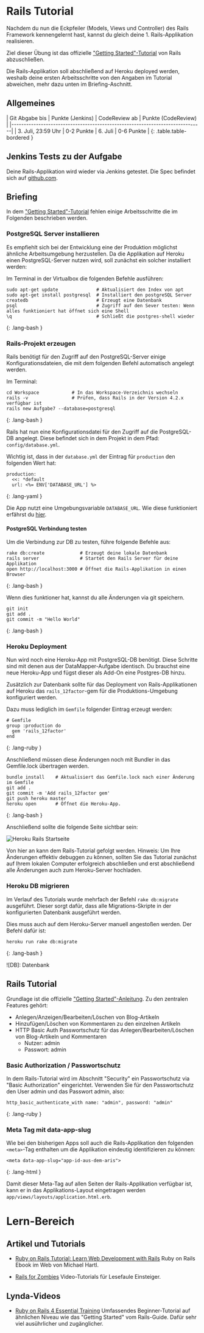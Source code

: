 # Rails Tutorial

Nachdem du nun die Eckpfeiler (Models, Views und Controller) des Rails Framework kennengelernt hast,
kannst du gleich deine 1. Rails-Applikation realisieren.

Ziel dieser Übung ist das offizielle ["Getting Started"-Tutorial](http://guides.rubyonrails.org/getting_started.html)
von Rails abzuschließen.

Die Rails-Applikation soll abschließend auf Heroku deployed werden, weshalb deine ersten Arbeitsschritte
von den Angaben im Tutorial abweichen, mehr dazu unten im Briefing-Aschnitt.


## Allgemeines

| Git Abgabe bis      | Punkte (Jenkins) | CodeReview ab | Punkte (CodeReview) |
|------------------------------------------------------------------------------|
| 3. Juli, 23:59 Uhr  | 0-2 Punkte       | 6. Juli       | 0-6 Punkte          |
{: .table.table-bordered }


## Jenkins Tests zu der Aufgabe

Deine Rails-Applikation wird wieder via Jenkins getestet. Die Spec befindet sich auf
[github.com](https://github.com/HTW-Webtech/ai-webtech-functional-tests/blob/master/spec/exercises/rails_tutorial_spec.rb).


## Briefing

In dem ["Getting Started"-Tutorial](http://guides.rubyonrails.org/getting_started.html)
fehlen einige Arbeitsschritte die im Folgenden beschrieben werden.


### PostgreSQL Server installieren

Es empfiehlt sich bei der Entwicklung eine der Produktion möglichst ähnliche
Arbeitsumgebung herzustellen. Da die Applikation auf Heroku einen PostgreSQL-Server nutzen
wird, soll zunächst ein solcher installiert werden:

Im Terminal in der Virtualbox die folgenden Befehle ausführen:

~~~
sudo apt-get update              # Aktualisiert den Index von apt
sudo apt-get install postgresql  # Installiert den postgreSQL Server
createdb                         # Erzeugt eine Datenbank
psql                             # Zugriff auf den Sever testen: Wenn alles funktioniert hat öffnet sich eine Shell
\q                               # Schließt die postgres-shell wieder
~~~
{: .lang-bash }


### Rails-Projekt erzeugen

Rails benötigt für den Zugriff auf den PostgreSQL-Server einige Konfigurationsdateien, die
mit dem folgenden Befehl automatisch angelegt werden.

Im Terminal:

~~~
cd Workspace            # In das Workspace-Verzeichnis wechseln
rails -v                # Prüfen, dass Rails in der Version 4.2.x verfügbar ist
rails new Aufgabe7 --database=postgresql
~~~
{: .lang-bash }

Rails hat nun eine Konfigurationsdatei für den Zugriff auf die PostgreSQL-DB angelegt. Diese
befindet sich in dem Projekt in dem Pfad: `config/database.yml`.

Wichtig ist, dass in der `database.yml` der Eintrag für `production` den folgenden Wert hat:

~~~
production:
  <<: *default
  url: <%= ENV['DATABASE_URL'] %>
~~~
{: .lang-yaml }

Die App nutzt eine Umgebungsvariable `DATABASE_URL`. Wie diese funktioniert erfährst du [hier](http://www.jguru.com/faq/view.jsp?EID=690).


#### PostgreSQL Verbindung testen

Um die Verbindung zur DB zu testen, führe folgende Befehle aus:

~~~
rake db:create             # Erzeugt deine lokale Datenbank
rails server               # Startet den Rails Server für deine Applikation
open http://localhost:3000 # Öffnet die Rails-Applikation in einen Browser
~~~
{: .lang-bash }

Wenn dies funktioner hat, kannst du alle Änderungen via git speichern.

~~~
git init
git add .
git commit -m "Hello World"
~~~
{: .lang-bash }


### Heroku Deployment

Nun wird noch eine Heroku-App mit PostgreSQL-DB benötigt. Diese Schritte sind mit denen aus der
DataMapper-Aufgabe identisch. Du brauchst eine neue Heroku-App und fügst dieser als Add-On
eine Postgres-DB hinzu.

Zusätzlich zur Datenbank sollte für das Deployment von Rails-Applikationen auf Heroku
das `rails_12factor`-gem für die Produktions-Umgebung konfiguriert werden.

Dazu muss lediglich im `Gemfile` folgender Eintrag erzeugt werden:

~~~
# Gemfile
group :production do
  gem 'rails_12factor'
end
~~~
{: .lang-ruby }

Anschließend müssen diese Änderungen noch mit Bundler in das Gemfile.lock übertragen werden.

~~~
bundle install    # Aktualisiert das Gemfile.lock nach einer Änderung im Gemfile
git add .
git commit -m 'Add rails_12factor gem'
git push heroku master
heroku open       # Öffnet die Heroku-App.
~~~
{: .lang-bash }


Anschließend sollte die folgende Seite sichtbar sein:

![Heroku Rails Startseite](exercises/rails-tutorial/heroku-first-page.png)


Von hier an kann dem Rails-Tutorial gefolgt werden. Hinweis: Um Ihre Änderungen effektiv debuggen zu können,
sollten Sie das Tutorial zunächst auf Ihrem lokalen Computer erfolgreich abschließen und erst abschließend
alle Änderungen auch zum Heroku-Server hochladen.


### Heroku DB migrieren

Im Verlauf des Tutorials wurde mehrfach der Befehl `rake db:migrate` ausgeführt. Dieser sorgt dafür, dass alle
Migrations-Skripte in der konfigurierten Datenbank ausgeführt werden.

Dies muss auch auf dem Heroku-Server manuell angestoßen werden. Der Befehl dafür ist:

~~~
heroku run rake db:migrate
~~~
{: .lang-bash }

![DB]: Datenbank


## Rails Tutorial

Grundlage ist die offizielle ["Getting Started"-Anleitung](http://guides.rubyonrails.org/getting_started.html). Zu den zentralen Features gehört:

* Anlegen/Anzeigen/Bearbeiten/Löschen von Blog-Artikeln
* Hinzufügen/Löschen von Kommentaren zu den einzelnen Artikeln
* HTTP Basic Auth Passwortschutz für das Anlegen/Bearbeiten/Löschen von Blog-Artikeln und Kommentaren
  * Nutzer: admin
  * Passwort: admin


### Basic Authorization / Passwortschutz

In dem Rails-Tutorial wird im Abschnitt "Security" ein Passwortschutz via "Basic Authorization" eingerichtet.
Verwenden Sie für den Passwortschutz den User admin und das Passwort admin, also:

~~~
http_basic_authenticate_with name: "admin", password: "admin"
~~~
{: .lang-ruby }

### Meta Tag mit data-app-slug

Wie bei den bisherigen Apps soll auch die Rails-Applikation den folgenden `<meta>`-Tag enthalten
um die Applikation eindeutig identifizieren zu können:

~~~
<meta data-app-slug="app-id-aus-dem-aris">
~~~
{: .lang-html }

Damit dieser Meta-Tag auf allen Seiten der Rails-Applikation verfügbar ist, kann er in das Applikations-Layout
eingetragen werden `app/views/layouts/application.html.erb`.


# Lern-Bereich

## Artikel und Tutorials

* [Ruby on Rails Tutorial: Learn Web Development with Rails](https://www.railstutorial.org/book) Ruby on Rails Ebook
  im Web von Michael Hartl.

* [Rails for Zombies](http://railsforzombies.org/) Video-Tutorials für Lesefaule Einsteiger.


## Lynda-Videos

* [Ruby on Rails 4 Essential Training](http://www.lynda.com/Ruby-Rails-tutorials/Ruby-Rails-4-Essential-Training/139989-2.html)
  Umfassendes Beginner-Tutorial auf ähnlichen Niveau wie das "Getting Started" vom Rails-Guide. Dafür sehr viel
  ausührlicher und zugänglicher.
